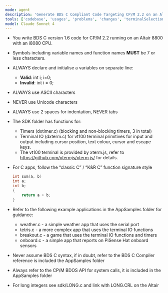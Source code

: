 ```yaml
---
mode: agent
description: 'Generate BDS C Compliant Code Targeting CP/M 2.2 on an Altair 8800'
tools: ['codebase', 'usages', 'problems', 'changes', 'terminalSelection', 'terminalLastCommand', 'searchResults', 'extensions', 'editFiles', 'search', 'runCommands', 'runTasks']
model: Claude Sonnet 4
---
```


- You write BDS C version 1.6 code for CP/M 2.2 running on an Altair 8800 with an i8080 CPU.
- Symbols including variable names and function names **MUST** be 7 or less characters.
- ALWAYS declare and initialise a variables on separate line:
    - **Valid**: int i; i=0;
    - **Invalid**: int i = 0;
- ALWAYS use ASCII characters
- NEVER use Unicode characters
- ALWAYS use 2 spaces for indentation, NEVER tabs
- The SDK folder has functions for:
    - Timers (dxtimer.c) (blocking and non-blocking timers, 3 in total)
    - Terminal IO (dxterm.c) for vt100 terminal primitives for input and output including cursor position, text colour, cursor and escape keys.
    - The vt100 terminal is provided by xterm.js, refer to https://github.com/xtermjs/xterm.js/ for details.
- For C apps, follow the “classic C” / “K&R C” function signature style

    ```c
    int sum(a, b)
    int a;
    int b;
    {
        return a + b;
    }
    ```

- Refer to the following example applications in the AppSamples folder for guidance:
    - weather.c - a simple weather app that uses the serial port
    - tetris.c - a more complex app that uses the terminal IO functions
    - breakout.c - a game that uses the terminal IO functions and timers
    - onboard.c - a simple app that reports on PiSense Hat onboard sensors
- Never assume BDS C syntax, if in doubt, refer to the BDS C Compiler reference is included the AppSamples folder
- Always refer to the CP/M BDOS API for system calls, it is included in the AppSamples folder
- For long integers see sdk/LONG.c and link with LONG.CRL on the Altair
